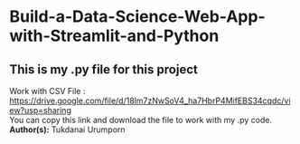 # Build-a-Data-Science-Web-App-with-Streamlit-and-Python
## This is my .py file for this project
Work with CSV File : https://drive.google.com/file/d/18lm7zNwSoV4_ha7HbrP4MifEBS34cqdc/view?usp=sharing <br>
You can copy this link and download the file to work with my .py code. <br>
**Author(s):** Tukdanai Urumporn
